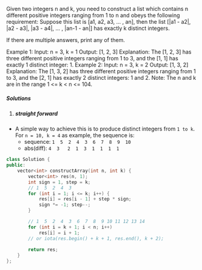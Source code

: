 Given two integers n and k, you need to construct a list which contains n different positive integers ranging from 1 to n and obeys the following requirement:
Suppose this list is [a1, a2, a3, ... , an], then the list [|a1 - a2|, |a2 - a3|, |a3 - a4|, ... , |an-1 - an|] has exactly k distinct integers.

If there are multiple answers, print any of them.

Example 1:
Input: n = 3, k = 1
Output: [1, 2, 3]
Explanation: The [1, 2, 3] has three different positive integers ranging from 1 to 3, and the [1, 1] has exactly 1 distinct integer: 1.
Example 2:
Input: n = 3, k = 2
Output: [1, 3, 2]
Explanation: The [1, 3, 2] has three different positive integers ranging from 1 to 3, and the [2, 1] has exactly 2 distinct integers: 1 and 2.
Note:
The n and k are in the range 1 <= k < n <= 104.


##### Solutions

1. ##### straight forward

- A simple way to achieve this is to produce distinct integers from `1 to k`. For `n = 10, k = 4` as example, the sequence is:
    - sequence:     `1  5  2  4  3  6  7  8  9  10`
    - abs(diff):     `4  3   2  1  3  1  1  1  1`


```cpp
class Solution {
public:
    vector<int> constructArray(int n, int k) {
        vector<int> res(n, 1);
        int sign = 1, step = k;
        // 1  5  2  4  3
        for (int i = 1; i <= k; i++) {
            res[i] = res[i - 1] + step * sign;
            sign *= -1; step--;
        }

        // 1  5  2  4  3  6  7  8  9 10 11 12 13 14
        for (int i = k + 1; i < n; i++)
            res[i] = i + 1;
        // or iota(res.begin() + k + 1, res.end(), k + 2);
        
        return res;
    }
};
```